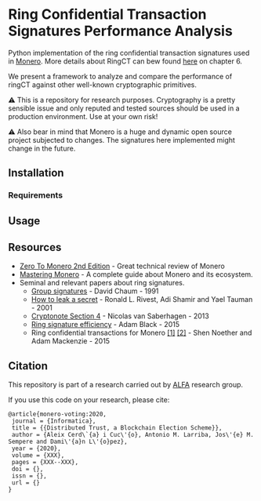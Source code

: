 # Ring Confidential Transaction Signatures Performance Analysis
Python implementation of the ring confidential transaction signatures used in [Monero](https://github.com/monero-project/monero).
More details about RingCT can bew found [here](https://web.getmonero.org/library/Zero-to-Monero-2-0-0.pdf) on chapter 6.

We present a framework to analyze and compare the performance of ringCT against other well-known cryptographic primitives.

:warning: This is a repository for research purposes. Cryptography is a pretty sensible issue and only reputed and tested sources should be used in a production environment. Use at your own risk!

:warning: Also bear in mind that Monero is a huge and dynamic open source project subjected to changes. The signatures here implemented might change in the future.

## Installation

### Requirements

## Usage

## Resources

* [Zero To Monero 2nd Edition](https://web.getmonero.org/library/Zero-to-Monero-2-0-0.pdf) - Great technical review of Monero
* [Mastering Monero](https://masteringmonero.com/free-download.html) - A complete guide about Monero and its ecosystem.
* Seminal and relevant papers about ring signatures.
    * [Group signatures](https://link.springer.com/content/pdf/10.1007/3-540-46416-6_22.pdf) - David Chaum - 1991
    * [How to leak a secret](https://link.springer.com/content/pdf/10.1007%252F3-540-45682-1_32.pdf) - Ronald L. Rivest, Adi Shamir and Yael Tauman - 2001
    * [Cryptonote Section 4](https://cryptonote.org/whitepaper.pdf) - Nicolas van Saberhagen - 2013
    * [Ring signature efficiency](https://bitcointalk.org/index.php?topic=972541.msg10619684#msg10619684) - Adam Black - 2015
    * Ring confidential transactions for Monero [[1]](https://www.researchgate.net/publication/311865049_Ring_Confidential_Transactions) [[2]](https://eprint.iacr.org/2015/1098.pdf) - Shen Noether and Adam Mackenzie - 2015

 

## Citation
This repository is part of a research carried out by [ALFA](https://alfa.webs.upv.es/) research group.

If you use this code on your research, please cite:
```
@article{monero-voting:2020,
 journal = {Informatica},
 title = {{Distributed Trust, a Blockchain Election Scheme}},
 author = {Aleix Cerd\`{a} i Cuc\'{o}, Antonio M. Larriba, Jos\'{e} M. Sempere and Dami\'{a}n L\'{o}pez},
 year = {2020},
 volume = {XXX},
 pages = {XXX--XXX},
 doi = {},
 issn = {},
 url = {}
}
```        

 


